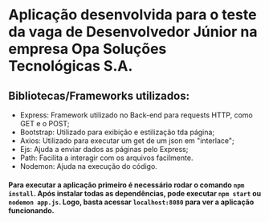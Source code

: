 # Aplicação desenvolvida para o teste da vaga de Desenvolvedor Júnior na empresa Opa Soluções Tecnológicas S.A.  
## Bibliotecas/Frameworks utilizados:
* Express: Framework utilizado no Back-end para requests HTTP, como GET e o POST;
* Bootstrap: Utilizado para exibição e estilização tda página;
* Axios: Utilizado para executar um get de um json em "interlace";
* Ejs: Ajuda a enviar dados as páginas pelo Express;
* Path: Facilita a interagir com os arquivos facilmente.
* Nodemon: Ajuda na execução do código. 

#### Para executar a aplicação primeiro é necessário rodar o comando `npm install`.  Após instalar todas as dependências, pode executar `npm start` ou `nodemon app.js`. Logo, basta acessar `localhost:8080` para ver a aplicação funcionando.
